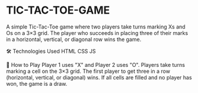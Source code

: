 # TIC-TAC-TOE-GAME
A simple Tic-Tac-Toe game where two players take turns marking Xs and Os on a 3×3 grid. The player who succeeds in placing three of their marks in a horizontal, vertical, or diagonal row wins the game.

🛠️ Technologies Used
    HTML
    CSS
    JS
    
📌 How to Play
    Player 1 uses "X" and Player 2 uses "O".
    Players take turns marking a cell on the 3×3 grid.
    The first player to get three in a row (horizontal, vertical, or diagonal) wins.
    If all cells are filled and no player has won, the game is a draw.
